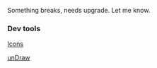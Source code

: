 Something breaks, needs upgrade. Let me know.

### Dev tools

<!-- [Bootstrap](https://getbootstrap.com/) -->

[Icons](https://icons.getbootstrap.com/)

[unDraw](https://undraw.co/)

